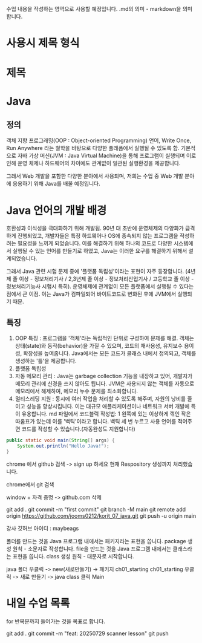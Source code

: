 수업 내용을 작성하는 영역으로 사용할 예정입니다.
.md의 의미 - markdown을 의미합니다.

# 사용시 제목 형식

# 제목

# Java
## 정의

객체 지향 프로그래밍(OOP : Object-oriented Programming) 언어, Write Once, 
Run Anywhere 라는 철학을 바탕으로 다양한 플래폼에서 실행될 수 있도록 함. 
기본적으로 자바 가상 머신(JVM : Java Virtual Machine)을 통해 프로그램이 실행되며 
이로 인해 운영 체제나 하드웨어의 차이에도 관계없이 일관된 실행환경을 제공합니다.

그래서 Web 개발을 포함한 다양한 분야에서 사용되며, 저희는 수업 중 Web 개발 분야에
응용하기 위해 Java를 배울 예정입니다.

# Java 언어의 개발 배경

호환성과 이식성을 극대화하기 위해 개발됨. 90년 대 초반에 운영체제의 다양화가 
급격하게 진행되었고, 개발자들은 특정 하드웨어나 OS에 종속되지 않는 프로그램을
작성하려는 필요성을 느끼게 되었습니다. 이를 해결하기 위해 하나의 코드로
다양한 시스템에서 실행될 수 있는 언어를 만들기로 하였고, Java는 이러한 요구를
해결하기 위해서 설계되었습니다.

그래서 Java 관련 시험 문제 중에 '플랫폼 독립성'이라는 표현이 자주 등장합니다.
(4년제 졸 이상 - 정보처리기사 / 2,3년제 졸 이상 - 정보처리산업기사 /
고등학교 졸 이상 - 정보처리기능사 시험시 특히).
운영체제에 관계없이 모든 플랫폼에서 실행될 수 있다는 점에서 큰 이점.
이는 Java가 컴파일되어 바이트코드로 변화된 후에 JVM에서 실행되기 때문.

## 특징
1. OOP 특징 : 프로그램을 '객체'라는 독립적인 단위로 구성하여 문제를 해결.
    객체는 상태(state)와 동작(behavior)을 가질 수 있으며, 코드의 재사용성, 
    유지보수 용이성, 확장성을 높여줍니다. Java에서는 모든 코드가 클래스 내에서
    정의되고, 객체를 생성하는 '틀'을 제공합니다.
2.  플랫폼 독립성
3.  자동 메모리 관리 : Java는 garbage collection 기능을 내장하고 있어,
    개발자가 메모리 관리에 신경을 쓰지 않아도 됩니다. JVM은 사용되지 않는
    객체를 자동으로 메모리에서 해제하여, 메모리 누수 문제를 최소화합니다.
4. 멀티스레딩 지원 : 동시에 여러 작업을 처리할 수 있도록 해주며, 자원의 낭비를
    줄이고 성능을 향상시킵니다. 이는 대규모 애플리케이션이나 네트워크 서버 개발에
    특이 유용합니다. 
   md 파일에서 코드블럭 작성법: 1 왼쪽에 있는 이상하게 꺾인 작은 따옴표가 있는데
    이를 '백틱'이라고 합니다. 백틱 세 번 누르고 사용 언어를 적어주면
    코드를 작성할 수 있습니다.(자동완성도 지원합니다)
```java
public static void main(String[] args) {
    System.out.println("Hello Java!");
}
```
    

    
chrome 에서 github 검색 -> sign up 하세요
현재 Respository 생성까지 처리했습니다.

chrome에서 git 검색

window + 자격 증명 -> github.com 삭제

git add .
git commit -m "first commit"
git branch -M main
git remote add origin https://github.com/jooms0212/korit_07_java.git
git push -u origin main

강사 깃허브 아이디 : maybeags

폴더를 만드는 것을 Java 프로그램 내에서는 패키지라는 표현을 씁니다.
package 생성 원칙 - 소문자로 작성합니다.
file을 만드는 것을 Java 프로그램 내에서는 클래스라는 표현을 씁니다.
class 생성 원칙 - 대문자로 시작합니다.

java 폴더 우클릭 -> new(새로만들기) -> 패키지
ch01_starting
ch01_starting 우클릭 -> 새로 만들기 -> java class 클릭
Main

# 내일 수업 목록
for 반복문까지 들어가는 것을 목표로 합니다.

git add .
git commit -m "feat: 20250729 scanner lesson"
git push
